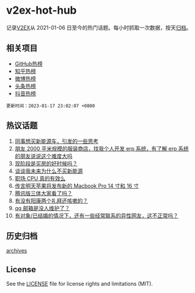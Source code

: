 # v2ex-hot-hub

 记录[V2EX](https://www.v2ex.com/)从 2021-01-06 日至今的热门话题。每小时抓取一次数据，按天[归档](archives)。
 
 ## 相关项目

- [GitHub热榜](https://github.com/it985/github-hot-hub)
- [知乎热榜](https://github.com/it985/zhihu-hot-hub)
- [微博热榜](https://github.com/it985/weibo-hot-hub)
- [头条热榜](https://github.com/it985/toutiao-hot-hub)
- [抖音热榜](https://github.com/it985/douyin-hot-hub)


 `更新时间：2023-01-17 23:02:07 +0800`

## 热议话题

1. [同事想买新能源车，引发的一些思考](https://www.v2ex.com/t/909426)
1. [朋友 2000 平米规模的服装商店，找我个人开发 erp 系统，有了解 erp 系统的朋友说说这个难度大吗](https://www.v2ex.com/t/909389)
1. [现阶段是买房的好时候吗？](https://www.v2ex.com/t/909440)
1. [谈谈我未来为什么不买新能源](https://www.v2ex.com/t/909508)
1. [职场 CPU 真的有效么](https://www.v2ex.com/t/909429)
1. [传言明天苹果将发布新的 Macbook Pro 14 寸和 16 寸](https://www.v2ex.com/t/909397)
1. [腾讯版三体大家看了吗？](https://www.v2ex.com/t/909378)
1. [有没有阳康两个礼拜还咳嗽的？](https://www.v2ex.com/t/909399)
1. [qq 邮箱是没人维护了？](https://www.v2ex.com/t/909420)
1. [有对象/已结婚的情况下，还有一些经常联系的异性网友，这不正常吗？](https://www.v2ex.com/t/909447)

## 历史归档

[archives](archives)

## License

See the [LICENSE](LICENSE) file for license rights and limitations (MIT).
